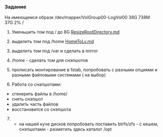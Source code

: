 ### Задание

На имеющемся образе
/dev/mapper/VolGroup00-LogVol00 38G 738M 37G 2% /

1. Уменьшить том под / до 8G [ResizeRootDirectory.md](https://github.com/DenisDudyk/otus-lvm/blob/main/ResizeRootDirectory.md)
2. выделить том под /home [HomeToLv.md](https://github.com/DenisDudyk/otus-lvm/blob/main/HomeToLv.md)
3. выделить том под /var и сделать в mirror
4. /home - сделать том для снэпшотов
5. прописать монтирование в fstab, попробовать с разными опциями и разными файловыми системами ( на выбор)

6. Работа со снапшотами:
  * сгенерить файлы в /home/
  * снять снэпшот
  * удалить часть файлов
  * восстановится со снэпшота


7. * на нашей куче дисков попробовать поставить btrfs/zfs - с кешем, снэпшотами - разметить здесь каталог /opt
